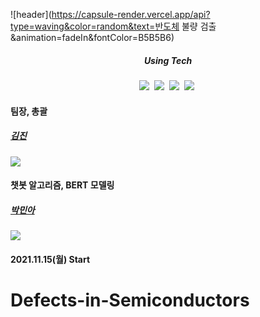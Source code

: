 ![header](https://capsule-render.vercel.app/api?type=waving&color=random&text=반도체 불량 검출&animation=fadeIn&fontColor=B5B5B6)

<h5 align='center'> Using Tech </h5>

<p align='center'>
  <img src="https://img.shields.io/badge/Python-3766AB?style=flat-square&logo=Python&logoColor=white"/></a>&nbsp
  <img src="https://img.shields.io/badge/Jupyter-F37626?style=flat-square&logo=Jupyter&logoColor=white"/></a>&nbsp
  <img src="https://img.shields.io/badge/Colab-F9AB00?style=flat-square&logo=Google Colab&logoColor=white"/></a>&nbsp
  <img src="https://img.shields.io/badge/Numpy-013243?style=flat-square&logo=Numpy&logoColor=white"/></a>&nbsp
</p>



#### 팀장, 총괄
##### [김진](https://github.com/rumcrush)
![](https://github-profile-summary-cards.vercel.app/api/cards/profile-details?username=rumcrush&theme=monokai)
#### 챗봇 알고리즘, BERT 모델링
##### [박민아](https://github.com/parkmina365)
![](https://github-profile-summary-cards.vercel.app/api/cards/profile-details?username=parkmina365&theme=monokai)


#### 2021.11.15(월) Start

# Defects-in-Semiconductors
